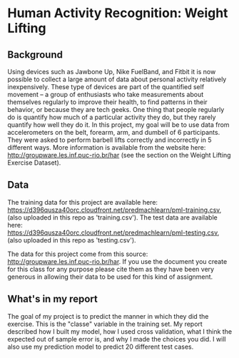 # Human Activity Recognition: Weight Lifting

## Background
Using devices such as Jawbone Up, Nike FuelBand, and Fitbit it is now possible to collect a large amount of data about personal activity relatively inexpensively. These type of devices are part of the quantified self movement – a group of enthusiasts who take measurements about themselves regularly to improve their health, to find patterns in their behavior, or because they are tech geeks. One thing that people regularly do is quantify how much of a particular activity they do, but they rarely quantify how well they do it. In this project, my goal will be to use data from accelerometers on the belt, forearm, arm, and dumbell of 6 participants. They were asked to perform barbell lifts correctly and incorrectly in 5 different ways. More information is available from the website here: http://groupware.les.inf.puc-rio.br/har (see the section on the Weight Lifting Exercise Dataset). 

## Data
The training data for this project are available here:  
https://d396qusza40orc.cloudfront.net/predmachlearn/pml-training.csv, (also uploaded in this repo as 'training.csv').
The test data are available here:  
https://d396qusza40orc.cloudfront.net/predmachlearn/pml-testing.csv, (also uploaded in this repo as 'testing.csv').  
  
The data for this project come from this source: http://groupware.les.inf.puc-rio.br/har. If you use the document you create for this class for any purpose please cite them as they have been very generous in allowing their data to be used for this kind of assignment. 

## What's in my report
The goal of my project is to predict the manner in which they did the exercise. This is the "classe" variable in the training set. My report described how I built my model, how I used cross validation, what I think the expected out of sample error is, and why I made the choices you did. I will also use my prediction model to predict 20 different test cases. 
